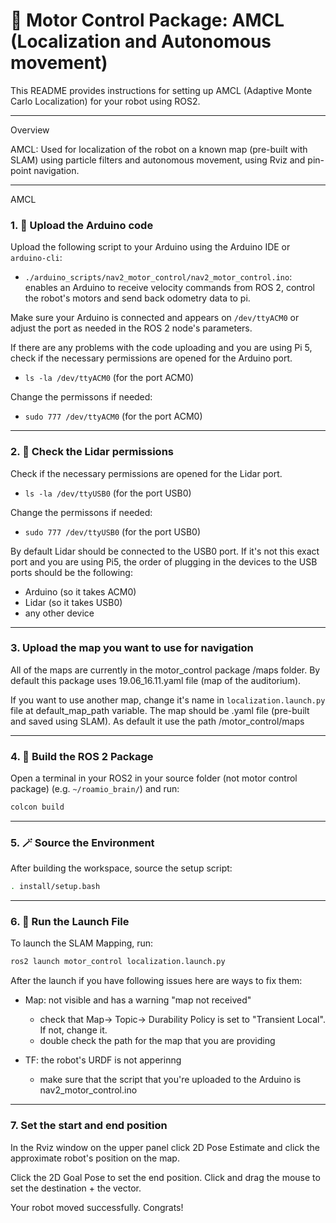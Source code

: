 # 🦾 Motor Control Package: AMCL (Localization and Autonomous movement)

This README provides instructions for setting up AMCL (Adaptive Monte Carlo Localization) for your robot using ROS2.

---

Overview

AMCL: Used for localization of the robot on a known map (pre-built with SLAM) using particle filters and autonomous movement, using Rviz and pin-point navigation.

---

AMCL

### 1. 🔌 Upload the Arduino code

Upload the following script to your Arduino using the Arduino IDE or `arduino-cli`:

- `./arduino_scripts/nav2_motor_control/nav2_motor_control.ino`:
    enables an Arduino to receive velocity commands from ROS 2, control the robot's motors and send back odometry data to pi.

Make sure your Arduino is connected and appears on `/dev/ttyACM0` or adjust the port as needed in the ROS 2 node's parameters.

If there are any problems with the code uploading and you are using Pi 5, check if the necessary permissions are opened for the Arduino port.

- `ls -la /dev/ttyACM0` (for the port ACM0)

Change the permissons if needed:

- `sudo 777 /dev/ttyACM0` (for the port ACM0)

---

### 2. 🔌 Check the Lidar permissions

Check if the necessary permissions are opened for the Lidar port.

- `ls -la /dev/ttyUSB0` (for the port USB0)

Change the permissons if needed:

- `sudo 777 /dev/ttyUSB0` (for the port USB0)

By default Lidar should be connected to the USB0 port. If it's not this exact port and you are using Pi5, the order of plugging in the devices to the USB ports should be the following:

- Arduino (so it takes ACM0)
- Lidar (so it takes USB0)
- any other device

---

### 3. Upload the map you want to use for navigation

All of the maps are currently in the motor_control package /maps folder. By default this package uses 19.06_16.11.yaml file (map of the auditorium).

If you want to use another map, change it's name in `localization.launch.py` file at default_map_path variable. The map should be .yaml file (pre-built and saved using SLAM). As default it use the path <current parent folder>/motor_control/maps

---

### 4. 🔧 Build the ROS 2 Package

Open a terminal in your ROS2 in your source folder (not motor control package) (e.g. `~/roamio_brain/`) and run:

```bash
colcon build
```

---

### 5. 🪄 Source the Environment

After building the workspace, source the setup script:
```bash
. install/setup.bash
```

---

### 6. 🧠 Run the Launch File

To launch the SLAM Mapping, run:
```bash
ros2 launch motor_control localization.launch.py 
```

After the launch if you have following issues here are ways to fix them:

- Map: not visible and has a warning "map not received"
    - check that Map-> Topic-> Durability Policy is set to "Transient Local". If not, change it.
    - double check the path for the map that you are providing

- TF: the robot's URDF is not apperinng
    - make sure that the script that you're uploaded to the Arduino is nav2_motor_control.ino
---

### 7. Set the start and end position

In the Rviz window on the upper panel click 2D Pose Estimate and click the approximate robot's position on the map. 

Click the 2D Goal Pose to set the end position. Click and drag the mouse to set the destination + the vector.

Your robot moved successfully. Congrats!
